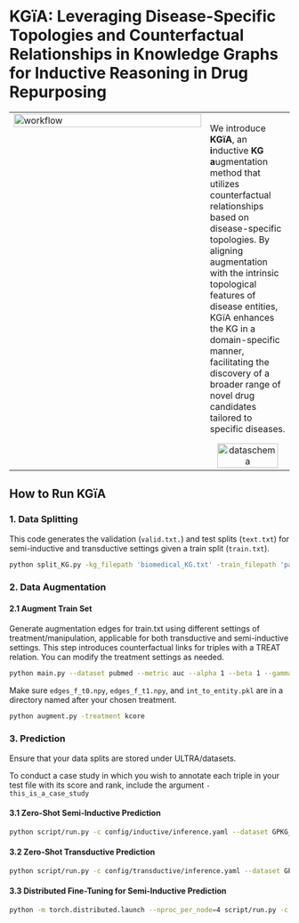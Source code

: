 # KGïA: Leveraging Disease-Specific Topologies and Counterfactual Relationships in Knowledge Graphs for Inductive Reasoning in Drug Repurposing

<table style="border: none">
<tr style="border: none">
<td width="70%" valign="top" style="border: none">
<img src="https://github.com/user-attachments/assets/1ed8d5d2-d8c9-4bce-9d85-329c6c79017c" alt="workflow" width="100%">
</td>
<td width="30%" valign="top" style="border: none">
<p>We introduce <b>KGïA</b>, an <b>i</b>nductive <b>KG</b> <b>a</b>ugmentation method that utilizes counterfactual relationships based on disease-specific topologies. By aligning augmentation with the intrinsic topological features of disease entities, KGïA enhances the KG in a domain-specific manner, facilitating the discovery of a broader range of novel drug candidates tailored to specific diseases.</p>

<div align="center">
<img src="https://github.com/user-attachments/assets/a2567fbe-3034-47d7-8385-f90176a6fa3b" alt="dataschema" width="90%">
</div>
</td>
</tr>
</table>

## How to Run KGïA

### 1. Data Splitting
This code generates the validation (`valid.txt.`) and test splits (`text.txt`) for semi-inductive and transductive settings given a train split (`train.txt`).

```bash
python split_KG.py -kg_filepath 'biomedical_KG.txt' -train_filepath 'path/to/your/train_split/train.txt'
```

### 2. Data Augmentation
#### 2.1 Augment Train Set
Generate augmentation edges for train.txt using different settings of treatment/manipulation, applicable for both transductive and semi-inductive settings. This step introduces counterfactual links for triples with a TREAT relation. You can modify the treatment settings as needed.

```bash
python main.py --dataset pubmed --metric auc --alpha 1 --beta 1 --gamma 30 --lr 0.1 --embraw mvgrl --t kcore --neg_rate 40 --jk_mode mean --batch_size 12000 --epochs 200 --patience 50 --trail 20
```
Make sure `edges_f_t0.npy`, `edges_f_t1.npy`, and `int_to_entity.pkl` are in a directory named after your chosen treatment.
```bash
python augment.py -treatment kcore
```

### 3. Prediction
Ensure that your data splits are stored under ULTRA/datasets.

To conduct a case study in which you wish to annotate each triple in your test file with its score and rank, include the argument `-this_is_a_case_study`

#### 3.1 Zero-Shot Semi-Inductive Prediction
```bash
python script/run.py -c config/inductive/inference.yaml --dataset GPKG_SInd --version 'na' --epochs 0 --bpe null --gpus [0] --ckpt /home/cxo147/ULTRA_PDR/ckpts/ultra_50g.pth
```
#### 3.2 Zero-Shot Transductive Prediction
```bash
python script/run.py -c config/transductive/inference.yaml --dataset GPKG_T --epochs 0 --bpe null --gpus [0] --ckpt /home/cxo147/ULTRA_PDR/ckpts/ultra_50g.pth
```
#### 3.3 Distributed Fine-Tuning for Semi-Inductive Prediction
```bash
python -m torch.distributed.launch --nproc_per_node=4 script/run.py -c config/inductive/inference.yaml --dataset GPKG_FI --version 'na' --epochs 10 --bpe 100 --gpus [0,1,2,3] --ckpt /home/cxo147/ULTRA_PDR/ckpts/ultra_50g.pth
```
